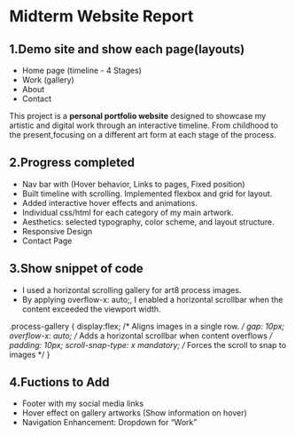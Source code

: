 # Midterm Website Report

## 1.Demo site and show each page(layouts)
- Home page (timeline - 4 Stages)
- Work (gallery)
- About
- Contact

This project is a **personal portfolio website** designed to showcase my artistic and digital work through an interactive timeline. 
From childhood to the present,focusing on a different art form at each stage of the process.

## 2.Progress completed
- Nav bar with (Hover behavior, Links to pages, Fixed position)
- Built timeline with scrolling. Implemented flexbox and grid for layout.
- Added interactive hover effects and animations.
- Individual css/html for each category of my main artwork.
- Aesthetics: selected typography, color scheme, and layout structure.
- Responsive Design
- Contact Page 

## 3.Show snippet of code 
- I used a horizontal scrolling gallery for art8 process images.
- By applying overflow-x: auto;, I enabled a horizontal scrollbar when the content exceeded the viewport width.

.process-gallery {
    display:flex; /* Aligns images in a single row. */
    gap: 10px;
    overflow-x: auto; /* Adds a horizontal scrollbar when content overflows */
    padding: 10px;
    scroll-snap-type: x mandatory; /* Forces the scroll to snap to images */
}

## 4.Fuctions to Add
- Footer with my social media links
- Hover effect on gallery artworks (Show information on hover)
- Navigation Enhancement: Dropdown for “Work”

